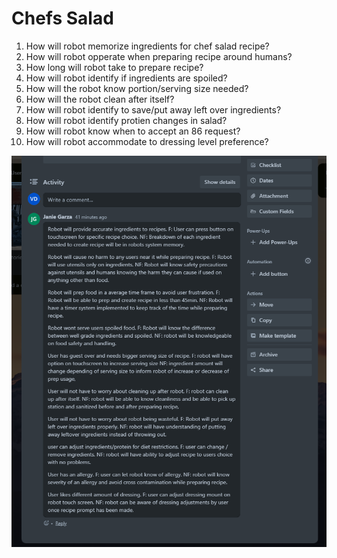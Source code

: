 # Chefs Salad 
1. How will robot memorize ingredients for chef salad recipe?
2. How will robot opperate when preparing recipe around humans?
3. How long will robot take to prepare recipe?
4. How will robot identify if ingredients are spoiled?
5. How will the robot know portion/serving size needed?
6.  How will the robot clean after itself?
7.  How will robot identify to save/put away left over ingredients?
8.  How will robot identify protien changes in salad?
9.  How will robot know when to accept an 86 request?
10. How will robot accommodate to dressing level preference?
    
![Janie](Janie'sQs.PNG)
